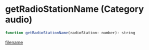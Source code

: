 # getRadioStationName (Category audio)

```js
function getRadioStationName(radioStation: number): string
```

[filename](getRadioStationName_m.md ':include')